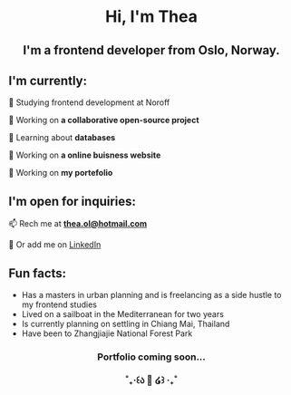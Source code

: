 <h1 align="center">Hi, I'm Thea</h1>

<h2 align="center">I'm a frontend developer from Oslo, Norway.<br></h2>


## I'm currently:

🌱 Studying frontend development at Noroff

🌱 Working on **a collaborative open-source project**

🌱 Learning about **databases**
  
👾 Working on **a online buisness website**
  
🚀 Working on **my portefolio**

## I'm open for inquiries:

📫 Rech me at **thea.ol@hotmail.com**
  
💬 Or add me on [LinkedIn](https://www.linkedin.com/in/thea-oland-b38175139/)

## Fun facts:
- Has a masters in urban planning and is freelancing as a side hustle to my frontend studies
- Lived on a sailboat in the Mediterranean for two years
- Is currently planning on settling in Chiang Mai, Thailand
- Have been to Zhangjiajie National Forest Park





<h3 align="center">Portfolio coming soon...
<br><br>˚₊‧꒰ა 🎀 ໒꒱ ‧₊˚</h3>

